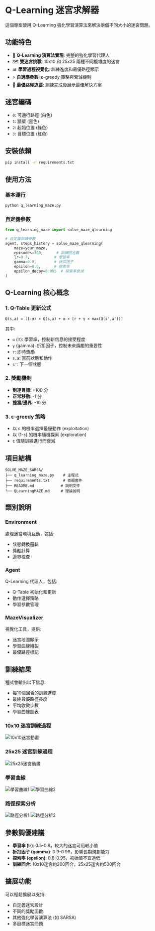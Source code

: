 # Q-Learning 迷宮求解器

這個專案使用 Q-Learning 強化學習演算法來解決兩個不同大小的迷宮問題。

## 功能特色

- 🧠 **Q-Learning 演算法實現**: 完整的強化學習代理人
- 🗺️ **雙迷宮挑戰**: 10x10 和 25x25 兩種不同複雜度的迷宮
- 📊 **學習過程視覺化**: 訓練進度和最優路徑顯示
- ⚡ **自適應參數**: ε-greedy 策略與衰減機制
- 🎯 **最優路徑追蹤**: 訓練完成後展示最佳解決方案

## 迷宮編碼

- `0`: 可通行路徑 (白色)
- `1`: 牆壁 (黑色)  
- `2`: 起始位置 (綠色)
- `3`: 目標位置 (紅色)

## 安裝依賴

```bash
pip install -r requirements.txt
```

## 使用方法

### 基本運行

```bash
python q_learning_maze.py
```

### 自定義參數

```python
from q_learning_maze import solve_maze_qlearning

# 自定義訓練參數
agent, steps_history = solve_maze_qlearning(
    maze=your_maze,
    episodes=300,      # 訓練回合數
    lr=0.7,           # 學習率
    gamma=0.9,        # 折扣因子
    epsilon=0.9,      # 探索率
    epsilon_decay=0.995  # 探索率衰減
)
```

## Q-Learning 核心概念

### 1. Q-Table 更新公式

```
Q(s,a) = (1-α) × Q(s,a) + α × [r + γ × max(Q(s',a'))]
```

其中:
- `α` (lr): 學習率，控制新信息的接受程度
- `γ` (gamma): 折扣因子，控制未來獎勵的重要性
- `r`: 即時獎勵
- `s,a`: 當前狀態和動作
- `s'`: 下一個狀態

### 2. 獎勵機制

- **到達目標**: +100 分
- **正常移動**: -1 分  
- **撞牆/邊界**: -10 分

### 3. ε-greedy 策略

- 以 ε 的機率選擇最優動作 (exploitation)
- 以 (1-ε) 的機率隨機探索 (exploration)
- ε 值隨訓練進行而衰減

## 項目結構

```
SOLVE_MAZE_SARSA/
├── q_learning_maze.py    # 主程式
├── requirements.txt      # 依賴套件
├── README.md            # 說明文件
└── QLearningMAZE.md     # 理論說明
```

## 類別說明

### Environment
處理迷宮環境互動，包括:
- 狀態轉換邏輯
- 獎勵計算
- 邊界檢查

### Agent  
Q-Learning 代理人，包括:
- Q-Table 初始化和更新
- 動作選擇策略
- 學習參數管理

### MazeVisualizer
視覺化工具，提供:
- 迷宮地圖顯示
- 學習曲線繪製
- 最優路徑標記

## 訓練結果

程式會輸出以下信息:
- 每10個回合的訓練進度
- 最終最優路徑長度
- 平均收斂步數
- 學習曲線圖表

### 10x10 迷宮訓練過程
![10x10迷宮動畫](maze_10x10_animation.gif)

### 25x25 迷宮訓練過程
![25x25迷宮動畫](maze_25x25_animation.gif)

### 學習曲線
![學習曲線1](Figure_1.png)
![學習曲線2](Figure_2.png)

### 路徑探索分析
![路徑分析1](3Figure_.png)
![路徑分析2](4Figure_.png)

## 參數調優建議

- **學習率 (lr)**: 0.5-0.8，較大的迷宮可用較小值
- **折扣因子 (gamma)**: 0.9-0.99，影響長期規劃能力
- **探索率 (epsilon)**: 0.8-0.95，初始值不宜過低
- **訓練回合**: 10x10迷宮約200回合，25x25迷宮約500回合

## 擴展功能

可以輕鬆擴展以支持:
- 自定義迷宮設計
- 不同的獎勵函數
- 其他強化學習演算法 (如 SARSA)
- 多目標迷宮問題
